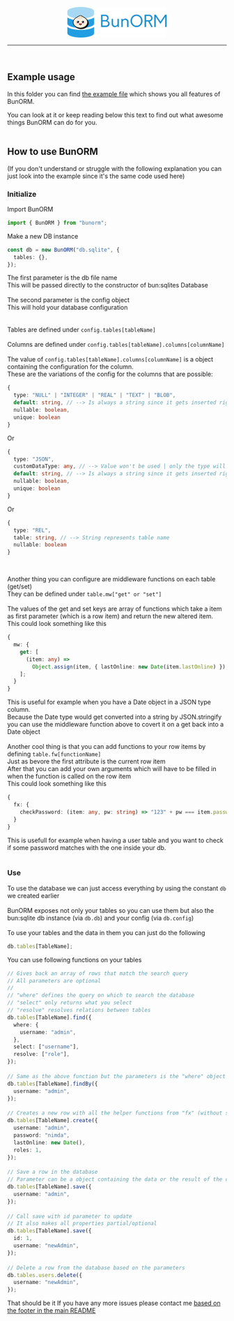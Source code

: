 <p align="center">
  <a href="https://github.com/deadlinecode/BunORM"><img src="../../Logo.svg" alt="Logo" height=70></a>
  <br />
</p>
<hr />
<br />

## Example usage

In this folder you can find [the example file](https://github.com/deadlinecode/BunORM/tree/master/src/example/example.ts) which shows you all features of BunORM.

You can look at it or keep reading below this text to find out what awesome things BunORM can do for you.
<br />
<br />

## How to use BunORM

(If you don't understand or struggle with the following explanation you can just look into the example since it's the same code used here)

### Initialize

Import BunORM

```ts
import { BunORM } from "bunorm";
```

Make a new DB instance

```ts
const db = new BunORM("db.sqlite", {
  tables: {},
});
```

The first parameter is the db file name
<br />
This will be passed directly to the constructor of bun:sqlites Database
<br />
<br />
The second parameter is the config object
<br />
This will hold your database configuration
<br />
<br />
<br />
Tables are defined under `config.tables[tableName]`
<br />
<br />
Columns are defined under `config.tables[tableName].columns[columnName]`
<br />
<br />
The value of `config.tables[tableName].columns[columnName]` is a object containing the configuration for the column.
<br />
These are the variations of the config for the columns that are possible:

```ts
{
  type: "NULL" | "INTEGER" | "REAL" | "TEXT" | "BLOB",
  default: string, // --> Is always a string since it gets inserted right into the sql statement
  nullable: boolean,
  unique: boolean
}
```

Or

```ts
{
  type: "JSON",
  customDataType: any, // --> Value won't be used | only the type will be used (see example.ts)
  default: string, // --> Is always a string since it gets inserted right into the sql statement
  nullable: boolean,
  unique: boolean
}
```

Or

```ts
{
  type: "REL",
  table: string, // --> String represents table name
  nullable: boolean
}
```

<br />

Another thing you can configure are middleware functions on each table (get/set)
<br />
They can be defined under `table.mw["get" or "set"]`
<br />
<br />
The values of the get and set keys are array of functions which take a item as first parameter (which is a row item) and return the new altered item.
<br />
This could look something like this

```ts
{
  mw: {
    get: [
      (item: any) =>
        Object.assign(item, { lastOnline: new Date(item.lastOnline) }),
    ];
  }
}
```

This is useful for example when you have a Date object in a JSON type column.
<br />
Because the Date type would get converted into a string by JSON.stringify you can use the middleware function above to covert it on a get back into a Date object
<br />
<br />
Another cool thing is that you can add functions to your row items by defining `table.fw[functionName]`
<br />
Just as bevore the first attribute is the current row item
<br />
After that you can add your own arguments which will have to be filled in when the function is called on the row item
<br />
This could look something like this

```ts
{
  fx: {
    checkPassword: (item: any, pw: string) => "123" + pw === item.password,
  }
}
```

This is usefull for example when having a user table and you want to check if some password matches with the one inside your db.
<br />
<br />

### Use

To use the database we can just access everything by using the constant `db` we created earlier
<br />
<br />
BunORM exposes not only your tables so you can use them but also the bun:sqlite db instance (via `db.db`) and your config (via `db.config`)
<br />
<br />
To use your tables and the data in them you can just do the following

```ts
db.tables[TableName];
```

You can use following functions on your tables

```ts
// Gives back an array of rows that match the search query
// All parameters are optional
//
// "where" defines the query on which to search the database
// "select" only returns what you select
// "resolve" resolves relations between tables
db.tables[TableName].find({
  where: {
    username: "admin",
  },
  select: ["username"],
  resolve: ["role"],
});

// Same as the above function but the parameters is the "where" object
db.tables[TableName].findBy({
  username: "admin",
});

// Creates a new row with all the helper functions from "fx" (without saving it in the database)
db.tables[TableName].create({
  username: "admin",
  password: "nimda",
  lastOnline: new Date(),
  roles: 1,
});

// Save a row in the database
// Parameter can be a object containing the data or the result of the create function
db.tables[TableName].save({
  username: "admin",
});

// Call save with id parameter to update
// It also makes all properties partial/optional
db.tables[TableName].save({
  id: 1,
  username: "newAdmin",
});

// Delete a row from the database based on the parameters
db.tables.users.delete({
  username: "newAdmin",
});
```

That should be it
If you have any more issues please contact me [based on the footer in the main README](https://github.com/deadlinecode/BunORM#you-need-help-or-want-to-exchange-about-things)
